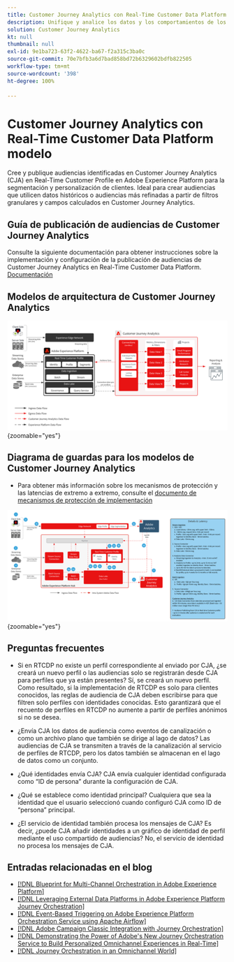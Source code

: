 ```yaml
---
title: Customer Journey Analytics con Real-Time Customer Data Platform    modelo
description: Unifique y analice los datos y los comportamientos de los clientes desde todo el recorrido del cliente en Customer Journey Analytics y publique la audiencia de CJA a RTCDP
solution: Customer Journey Analytics
kt: null
thumbnail: null
exl-id: 9e1ba723-63f2-4622-ba67-f2a315c3ba0c
source-git-commit: 70e7bfb3a6d7bad858bd72b6329602bdfb822505
workflow-type: tm+mt
source-wordcount: '398'
ht-degree: 100%

---
```


# Customer Journey Analytics con Real-Time Customer Data Platform    modelo

Cree y publique audiencias identificadas en Customer Journey Analytics (CJA) en Real-Time Customer Profile en Adobe Experience Platform para la segmentación y personalización de clientes. Ideal para crear audiencias que utilicen datos históricos o audiencias más refinadas a partir de filtros granulares y campos calculados en Customer Journey Analytics.

## Guía de publicación de audiencias de Customer Journey Analytics

Consulte la siguiente documentación para obtener instrucciones sobre la implementación y configuración de la publicación de audiencias de Customer Journey Analytics en Real-Time Customer Data Platform. [Documentación](https://experienceleague.adobe.com/docs/analytics-platform/using/cja-components/audiences/publish.html?lang=es)

## Modelos de arquitectura de Customer Journey Analytics

![Diagrama de arquitectura](assets/CJA.svg){zoomable=&quot;yes&quot;}

## Diagrama de guardas para los modelos de Customer Journey Analytics

* Para obtener más información sobre los mecanismos de protección y las latencias de extremo a extremo, consulte el [documento de mecanismos de protección de implementación](../experience-platform/deployment/guardrails.md)

![Diagrama de mecanismo de protección](../experience-platform/deployment/assets/CJA_guardrails.svg){zoomable=&quot;yes&quot;}

## Preguntas frecuentes

* Si en RTCDP no existe un perfil correspondiente al enviado por CJA, ¿se creará un nuevo perfil o las audiencias solo se registrarán desde CJA para perfiles que ya están presentes? Sí, se creará un nuevo perfil. Como resultado, si la implementación de RTCDP es solo para clientes conocidos, las reglas de audiencia de CJA deben escribirse para que filtren solo perfiles con identidades conocidas. Esto garantizará que el recuento de perfiles en RTCDP no aumente a partir de perfiles anónimos si no se desea.

* ¿Envía CJA los datos de audiencia como eventos de canalización o como un archivo plano que también se dirige al lago de datos? Las audiencias de CJA se transmiten a través de la canalización al servicio de perfiles de RTCDP, pero los datos también se almacenan en el lago de datos como un conjunto.

* ¿Qué identidades envía CJA? CJA envía cualquier identidad configurada como “ID de persona” durante la configuración de CJA.

* ¿Qué se establece como identidad principal? Cualquiera que sea la identidad que el usuario seleccionó cuando configuró CJA como ID de “persona” principal.

* ¿El servicio de identidad también procesa los mensajes de CJA? Es decir, ¿puede CJA añadir identidades a un gráfico de identidad de perfil mediante el uso compartido de audiencias? No, el servicio de identidad no procesa los mensajes de CJA.

## Entradas relacionadas en el blog

* [[!DNL Blueprint for Multi-Channel Orchestration in Adobe Experience Platform]](https://medium.com/adobetech/blueprint-for-multi-channel-orchestration-in-adobe-experience-platform-c68317e94184)
* [[!DNL Leveraging External Data Platforms in Adobe Experience Platform Journey Orchestration]](https://medium.com/adobetech/leveraging-external-data-platforms-in-adobe-experience-platform-journey-orchestration-54fc6134fe17)
* [[!DNL Event-Based Triggering on Adobe Experience Platform Orchestration Service using Apache Airflow]](https://medium.com/adobetech/event-based-triggering-on-adobe-experience-platform-orchestration-service-using-apache-airflow-8607b28251f1)
* [[!DNL Adobe Campaign Classic Integration with Journey Orchestration]](https://medium.com/adobetech/adobe-campaign-classic-integration-with-journey-orchestration-ae577653281)
* [[!DNL Demonstrating the Power of Adobe's New Journey Orchestration Service to Build Personalized Omnichannel Experiences in Real-Time]](https://medium.com/adobetech/demonstrating-the-power-of-adobes-new-journey-orchestration-service-to-build-personalized-aa60d88cd34)
* [[!DNL Journey Orchestration in an Omnichannel World]](https://medium.com/adobetech/journey-orchestration-in-an-omnichannel-world-3a2d32d556d9)
